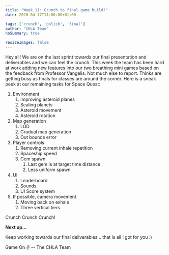 ```yaml
---
title: "Week 11: Crunch to final game build!"
date: 2020-04-17T11:00:00+01:00

tags: ['crunch', 'polish', 'final']
author: "CHLA Team"
noSummary: true

resizeImages: false
---
```


Hey all! We are on the last sprint towards our final presentation and deliverables and we can feel the crunch. This week the team has been hard at work adding new features into our two breathing mini games based on the feedback from Professor Vangelis. Not much else to report. Thinks are getting busy as finals for classes are around the corner. Here is a sneak peek at our remaining tasks for Space Quest:

<!-- more -->

1. Environment
    1. Improving asteroid planes
    2. Scaling planets
    3. Asteroid movement
    4. Asteroid rotation
2. Map generation
    1. LOD
    2. Gradual map generation
    3. Out bounds error
3. Player controls
    1. Removing current inhale repetition
    2. Spaceship speed
    3. Gem spawn
        1. Last gem is at target time distance
        2. Less uniform spawn
4. UI
    1. Leaderboard
    2. Sounds
    3. UI Score system
5. If possible, camera movement
    1. Moving back on exhale
    2. Three vertical tiers

Crunch Crunch Crunch!

**Next up...**

Keep working towards our final deliverables... that is all I got for you :)

Game On :v: -- The CHLA Team

